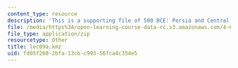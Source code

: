 ```yaml
---
content_type: resource
description: 'This is a supporting file of 500 BCE: Persia and Central Asia.'
file: /media/https%3A/open-learning-course-data-rc.s3.amazonaws.com/4-605-introduction-to-the-history-and-theory-of-architecture-spring-2012/fd05f2602bfa13cbc99356fca4c354e5_lec09a.kmz
file_type: application/zip
resourcetype: Other
title: lec09a.kmz
uid: fd05f260-2bfa-13cb-c993-56fca4c354e5
---
```

